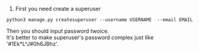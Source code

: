 1. First you need create a superuser   
```
python3 manage.py createsuperuser --username USERNAME  --email EMAIL
```
   
Then you should input password twoice.   
It's better to make superuser's password complex just like '#1Ek*L^J#0h6JBhz'.
